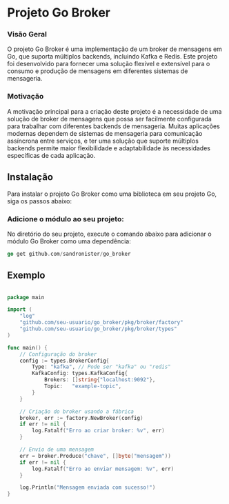 # Projeto Go Broker
### Visão Geral
O projeto Go Broker é uma implementação de um broker de mensagens em Go, que suporta múltiplos backends, incluindo Kafka e Redis. Este projeto foi desenvolvido para fornecer uma solução flexível e extensível para o consumo e produção de mensagens em diferentes sistemas de mensageria.

### Motivação
A motivação principal para a criação deste projeto é a necessidade de uma solução de broker de mensagens que possa ser facilmente configurada para trabalhar com diferentes backends de mensageria. Muitas aplicações modernas dependem de sistemas de mensageria para comunicação assíncrona entre serviços, e ter uma solução que suporte múltiplos backends permite maior flexibilidade e adaptabilidade às necessidades específicas de cada aplicação.

## Instalação

Para instalar o projeto Go Broker como uma biblioteca em seu projeto Go, siga os passos abaixo:

### Adicione o módulo ao seu projeto:

No diretório do seu projeto, execute o comando abaixo para adicionar o módulo Go Broker como uma dependência:

```go 
go get github.com/sandronister/go_broker
````

## Exemplo

``` go

package main

import (
    "log"
    "github.com/seu-usuario/go_broker/pkg/broker/factory"
    "github.com/seu-usuario/go_broker/pkg/broker/types"
)

func main() {
    // Configuração do broker
    config := types.BrokerConfig{
        Type: "kafka", // Pode ser "kafka" ou "redis"
        KafkaConfig: types.KafkaConfig{
            Brokers: []string{"localhost:9092"},
            Topic:   "example-topic",
        }
    }

    // Criação do broker usando a fábrica
    broker, err := factory.NewBroker(config)
    if err != nil {
        log.Fatalf("Erro ao criar broker: %v", err)
    }

    // Envio de uma mensagem
    err = broker.Produce("chave", []byte("mensagem"))
    if err != nil {
        log.Fatalf("Erro ao enviar mensagem: %v", err)
    }

    log.Println("Mensagem enviada com sucesso!")
}
```
